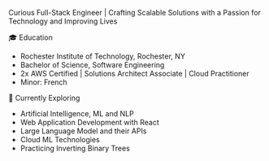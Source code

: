 Curious Full-Stack Engineer | Crafting Scalable Solutions with a Passion for Technology and Improving Lives

🎓 Education

- Rochester Institute of Technology, Rochester, NY
- Bachelor of Science, Software Engineering
- 2x AWS Certified | Solutions Architect Associate | Cloud Practitioner
- Minor: French

🚀 Currently Exploring

- Artificial Intelligence, ML and NLP
- Web Application Development with React
- Large Language Model and their APIs
- Cloud ML Technologies
- Practicing Inverting Binary Trees



<!---
ads8046/ads8046 is a ✨ special ✨ repository because its `README.md` (this file) appears on your GitHub profile.
You can click the Preview link to take a look at your changes.
--->
